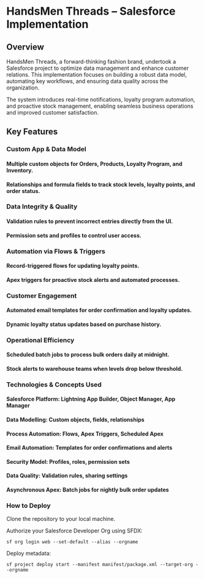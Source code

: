 # HandsMen Threads – Salesforce Implementation
## Overview
HandsMen Threads, a forward-thinking fashion brand, undertook a Salesforce project to optimize data management and enhance customer relations. This implementation focuses on building a robust data model, automating key workflows, and ensuring data quality across the organization.

The system introduces real-time notifications, loyalty program automation, and proactive stock management, enabling seamless business operations and improved customer satisfaction.

## Key Features
### Custom App & Data Model

#### Multiple custom objects for Orders, Products, Loyalty Program, and Inventory.

#### Relationships and formula fields to track stock levels, loyalty points, and order status.

### Data Integrity & Quality

#### Validation rules to prevent incorrect entries directly from the UI.

#### Permission sets and profiles to control user access.

### Automation via Flows & Triggers

#### Record-triggered flows for updating loyalty points.

#### Apex triggers for proactive stock alerts and automated processes.

### Customer Engagement

#### Automated email templates for order confirmation and loyalty updates.

#### Dynamic loyalty status updates based on purchase history.

### Operational Efficiency

#### Scheduled batch jobs to process bulk orders daily at midnight.

#### Stock alerts to warehouse teams when levels drop below threshold.

### Technologies & Concepts Used
#### Salesforce Platform: Lightning App Builder, Object Manager, App Manager

#### Data Modelling: Custom objects, fields, relationships

#### Process Automation: Flows, Apex Triggers, Scheduled Apex

#### Email Automation: Templates for order confirmations and alerts

#### Security Model: Profiles, roles, permission sets

#### Data Quality: Validation rules, sharing settings

#### Asynchronous Apex: Batch jobs for nightly bulk order updates

### How to Deploy
Clone the repository to your local machine.

Authorize your Salesforce Developer Org using SFDX:
```
sf org login web --set-default --alias --orgname
```
Deploy metadata:
```
sf project deploy start --manifest manifest/package.xml --target-org --orgname
```
